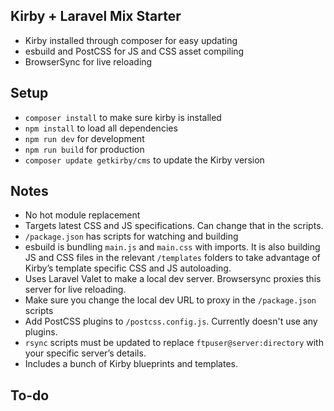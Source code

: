 ## Kirby + Laravel Mix Starter
- Kirby installed through composer for easy updating
- esbuild and PostCSS for JS and CSS asset compiling
- BrowserSync for live reloading

## Setup
- `composer install` to make sure kirby is installed
- `npm install` to load all dependencies
- `npm run dev` for development
- `npm run build` for production
- `composer update getkirby/cms` to update the Kirby version

## Notes
- No hot module replacement
- Targets latest CSS and JS specifications. Can change that in the scripts.
- `/package.json` has scripts for watching and building
- esbuild is bundling `main.js` and `main.css` with imports. It is also building JS and CSS files in the relevant `/templates` folders to take advantage of Kirby’s template specific CSS and JS autoloading.
- Uses Laravel Valet to make a local dev server. Browsersync proxies this server for live reloading.
- Make sure you change the local dev URL to proxy in the `/package.json` scripts
- Add PostCSS plugins to `/postcss.config.js`. Currently doesn't use any plugins.
- `rsync` scripts must be updated to replace `ftpuser@server:directory` with your specific server’s details.
- Includes a bunch of Kirby blueprints and templates.


## To-do

